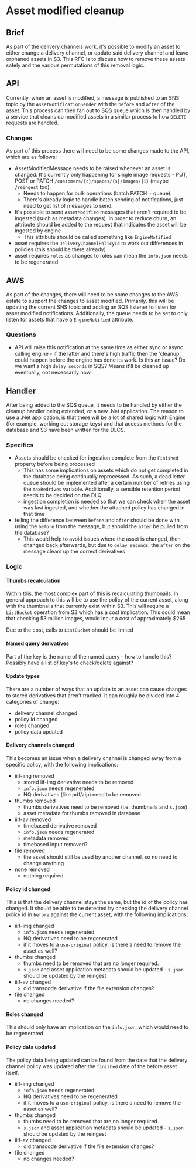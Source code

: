 # Asset modified cleanup

## Brief

As part of the delivery channels work, it's possible to modify an asset to either change a delivery channel, or update said delivery channel and leave orphaned assets in S3.  This RFC is to discuss how to remove these assets safely and the various permutations of this removal logic.

## API

Currently, when an asset is modified, a message is published to an SNS topic by the `AssetNotificationSender` with the `before` and `after` of the asset.  This process can then fan out to SQS queue which is then handled by a service that cleans up modified assets in a similar process to how `DELETE` requests are handled.

### Changes

As part of this process there will need to be some changes made to the API, which are as follows:

- AssetModifiedMessage needs to be raised whenever an asset is changed. It's currently only happening for single image requests - PUT, POST or PATCH `/customers/{c}/spaces/{s}/images/{i}` (maybe `/reingest` too).
  - Needs to happen for bulk operations (batch PATCH + queue).
  - There's already logic to handle batch sending of notifications, just need to get list of messages to send.
- It's possible to send `AssetModified` messages that aren't required to be ingested (such as metadata changes). In order to reduce churn, an attribute should be added to the request that indicates the asset will be ingested by engine
  - This attribute should be called something like `EngineNotified`
- asset requires the `DeliveryChannelPolicyId` to work out differences in policies (this should be there already)
- asset requires `roles` as changes to roles can mean the `info.json` needs to be regenerated

## AWS

As part of the changes, there will need to be some changes to the AWS estate to support the changes to asset modified.  Primarily, this will be updating the current SNS topic and adding an SQS listener to listen for asset modified notifications.  Additionally, the queue needs to be set to only listen for assets that have a `EngineNotified` attribute. 

### Questions

- API will raise this notification at the same time as either sync or async calling engine - if the latter and there's high traffic then the 'cleanup' could happen before the engine has done its work. Is this an issue? Do we want a high `delay_seconds` in SQS? Means it'll be cleaned up eventually, not necessarily now. 

## Handler

After being added to the SQS queue, it needs to be handled by either the cleanup handler being extended, or a new .Net application.  The reason to use a .Net application, is that there will be a lot of shared logic with Engine (for example, working out storage keys) and that access methods for the database and S3 have been written for the DLCS.

### Specifics

- Assets should be checked for ingestion complete from the `Finished` property before being processed
  - This has some implications on assets which do not get completed in the database being continually reprocessed.  As such, a dead letter queue should be implemented after a certain number of retries using the `maxRedrives` variable.  Additionally, a sensible retention period needs to be decided on the DLQ
  - ingestion completion is needed so that we can check when the asset was last ingested, and whether the attached policy has changed in that time
- telling the difference between `before` and `after` should be done with using the `before` from the message, but should the `after` be pulled from the database?
  - This would help to avoid issues where the asset is changed, then changed back afterwards, but due to `delay_seconds`, the `after` on the message clears up the correct derivatives

### Logic

#### Thumbs recalculation

Within this, the most complex part of this is recalculating thumbnails.  In general approach to this will be to use the policy of the current asset, along with the thumbnails that currently exist within S3.  This will require a `ListBucket` operation from S3 which has a cost implication.  This could mean that checking 53 million images, would incur a cost of approximately $265

Due to the cost, calls to `ListBucket` should be limited

#### Named query derivatives

Part of the key is the name of the named query - how to handle this?  Possibly have a list of key's to check/delete against?


#### Update types

There are a number of ways that an update to an asset can cause changes to stored derivatives that aren't tracked.  It can roughly be divided into 4 categories of change:

- delivery channel changed
- policy id changed
- roles changed
- policy data updated

#### Delivery channels changed

This becomes an issue when a delivery channel is changed away from a specific policy, with the following implications:

- iiif-img removed
  - stored iif-img derivative needs to be removed
  - `info.json` needs regenerated
  - NQ derivatives (like pdf/zip) need to be removed
- thumbs removed
  - thumbs derivatives need to be removed (i.e. thumbnails and `s.json`)
  - asset metadata for thumbs removed in database
- iiif-av removed
  - timebased derivative removed
  - `info.json` needs regenerated
  - metadata removed
  - timebased input removed?
- file removed
  - the asset should still be used by another channel, so no need to change anything
- none removed
  - nothing required

#### Policy id changed

This is that the delivery channel stays the same, but the id of the policy has changed.  It should be able to be detected by checking the delivery channel policy id in `before` against the current asset, with the following implications:

- iiif-img changed
  - `info.json` needs regenerated
  - NQ derivatives need to be regenerated
  - if it moves to a `use-original` policy, is there a need to remove the asset as well?
- thumbs changed
  - thumbs need to be removed that are no longer required.
  - `s.json` and asset application metadata should be updated - `s.json` should be updated by the reingest
- iiif-av changed
  - old transcode derivative if the file extension changes?
- file changed
  - no changes needed?

#### Roles changed

This should only have an implication on the `info.json`, which would need to be regenerated

#### Policy data updated

The policy data being updated can be found from the date that the delivery channel policy was updated after the `finished` date of the before asset itself. 

- iiif-img changed
  - `info.json` needs regenerated
  - NQ derivatives need to be regenerated
  - if it moves to a `use-original` policy, is there a need to remove the asset as well?
- thumbs changed
  - thumbs need to be removed that are no longer required.
  - `s.json` and asset application metadata should be updated - `s.json` should be updated by the reingest
- iiif-av changed
  - old transcode derivative if the file extension changes?
- file changed
  - no changes needed?